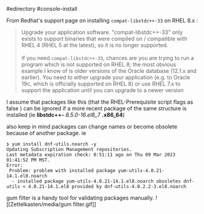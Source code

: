 #edirectory #console-install

From Redhat's support page on installing `compat-libstdc++-33` on RHEL 8.x :
> Upgrade your application software. "compat-libstdc++-33" only exists to support binaries that were compiled on / compatible with RHEL 4 (RHEL 5 at the latest), so it is no longer supported. <br><br>If you need `compat-libstdc++-33`, chances are you are trying to run a program which is not supported on RHEL 8; the most obvious example I know of is older versions of the Oracle database (12.1.x and earlier). You need to either upgrade your application (e.g. to Oracle 19c, which is officially supported on RHEL 8) or use RHEL 7.x to support the application until you can upgrade to a newer version

I assume that packages like this (that the RHEL-Prerequisite script flags as false ) can be ignored if a more recent package of the same structure is installed (ie **libstdc++-** *8.5.0-16.el8_7* **.x86_64**)

also keep in mind packages can change names or become obsolete because of another package. ie 
```shell
❯ yum install dnf-utils.noarch -y
Updating Subscription Management repositories.
Last metadata expiration check: 0:51:11 ago on Thu 09 Mar 2023 01:41:52 PM MST.
Error:
 Problem: problem with installed package yum-utils-4.0.21-14.1.el8.noarch
  - installed package yum-utils-4.0.21-14.1.el8.noarch obsoletes dnf-utils < 4.0.21-14.1.el8 provided by dnf-utils-4.0.2.2-3.el8.noarch
```

gum filter is a handy tool for validating packages manually. 
![[Zettelkasten/media/gum filter.gif]]